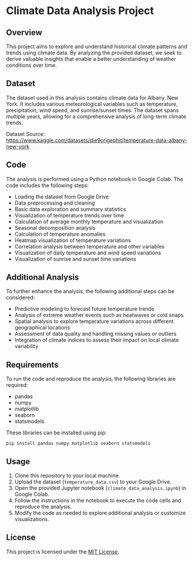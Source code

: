 # Climate Data Analysis Project

## Overview
This project aims to explore and understand historical climate patterns and trends using climate data. By analyzing the provided dataset, we seek to derive valuable insights that enable a better understanding of weather conditions over time.

## Dataset
The dataset used in this analysis contains climate data for Albany, New York. It includes various meteorological variables such as temperature, precipitation, wind speed, and sunrise/sunset times. The dataset spans multiple years, allowing for a comprehensive analysis of long-term climate trends.

Dataset Source: https://www.kaggle.com/datasets/die9origephit/temperature-data-albany-new-york



## Code
The analysis is performed using a Python notebook in Google Colab. The code includes the following steps:
- Loading the dataset from Google Drive
- Data preprocessing and cleaning
- Basic data exploration and summary statistics
- Visualization of temperature trends over time
- Calculation of average monthly temperature and visualization
- Seasonal decomposition analysis
- Calculation of temperature anomalies
- Heatmap visualization of temperature variations
- Correlation analysis between temperature and other variables
- Visualization of daily temperature and wind speed variations
- Visualization of sunrise and sunset time variations

## Additional Analysis
To further enhance the analysis, the following additional steps can be considered:
- Predictive modeling to forecast future temperature trends
- Analysis of extreme weather events such as heatwaves or cold snaps
- Spatial analysis to explore temperature variations across different geographical locations
- Assessment of data quality and handling missing values or outliers
- Integration of climate indices to assess their impact on local climate variability

## Requirements
To run the code and reproduce the analysis, the following libraries are required:
- pandas
- numpy
- matplotlib
- seaborn
- statsmodels

These libraries can be installed using pip:

```
pip install pandas numpy matplotlib seaborn statsmodels
```

## Usage
1. Clone this repository to your local machine.
2. Upload the dataset (`temperature_data.csv`) to your Google Drive.
3. Open the provided Jupyter notebook (`climate_data_analysis.ipynb`) in Google Colab.
4. Follow the instructions in the notebook to execute the code cells and reproduce the analysis.
5. Modify the code as needed to explore additional analysis or customize visualizations.

## License
This project is licensed under the [MIT License](LICENSE).

